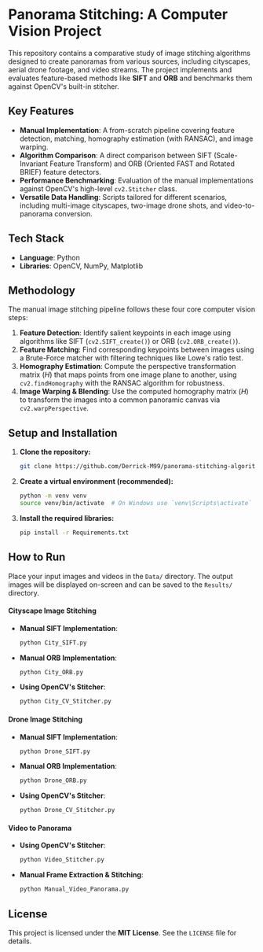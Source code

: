 # Panorama Stitching: A Computer Vision Project

This repository contains a comparative study of image stitching algorithms designed to create panoramas from various sources, including cityscapes, aerial drone footage, and video streams. The project implements and evaluates feature-based methods like **SIFT** and **ORB** and benchmarks them against OpenCV's built-in stitcher.

## Key Features

* **Manual Implementation**: A from-scratch pipeline covering feature detection, matching, homography estimation (with RANSAC), and image warping.
* **Algorithm Comparison**: A direct comparison between SIFT (Scale-Invariant Feature Transform) and ORB (Oriented FAST and Rotated BRIEF) feature detectors.
* **Performance Benchmarking**: Evaluation of the manual implementations against OpenCV's high-level `cv2.Stitcher` class.
* **Versatile Data Handling**: Scripts tailored for different scenarios, including multi-image cityscapes, two-image drone shots, and video-to-panorama conversion.


## Tech Stack

* **Language**: Python
* **Libraries**: OpenCV, NumPy, Matplotlib

## Methodology

The manual image stitching pipeline follows these four core computer vision steps:

1.  **Feature Detection**: Identify salient keypoints in each image using algorithms like SIFT (`cv2.SIFT_create()`) or ORB (`cv2.ORB_create()`).
2.  **Feature Matching**: Find corresponding keypoints between images using a Brute-Force matcher with filtering techniques like Lowe's ratio test.
3.  **Homography Estimation**: Compute the perspective transformation matrix ($H$) that maps points from one image plane to another, using `cv2.findHomography` with the RANSAC algorithm for robustness.
4.  **Image Warping & Blending**: Use the computed homography matrix ($H$) to transform the images into a common panoramic canvas via `cv2.warpPerspective`.

## Setup and Installation

1.  **Clone the repository:**
    ```bash
    git clone https://github.com/Derrick-M99/panorama-stitching-algorithms.git
    ```
    

2.  **Create a virtual environment (recommended):**
    ```bash
    python -m venv venv
    source venv/bin/activate  # On Windows use `venv\Scripts\activate`
    ```

3.  **Install the required libraries:**
    ```bash
    pip install -r Requirements.txt
    ```

## How to Run

Place your input images and videos in the `Data/` directory. The output images will be displayed on-screen and can be saved to the `Results/` directory.

#### Cityscape Image Stitching

* **Manual SIFT Implementation**:
    ```bash
    python City_SIFT.py
    ```
* **Manual ORB Implementation**:
    ```bash
    python City_ORB.py
    ```
* **Using OpenCV's Stitcher**:
    ```bash
    python City_CV_Stitcher.py
    ```

#### Drone Image Stitching

* **Manual SIFT Implementation**:
    ```bash
    python Drone_SIFT.py
    ```
* **Manual ORB Implementation**:
    ```bash
    python Drone_ORB.py
    ```
* **Using OpenCV's Stitcher**:
    ```bash
    python Drone_CV_Stitcher.py
    ```

#### Video to Panorama

* **Using OpenCV's Stitcher**:
    ```bash
    python Video_Stitcher.py
    ```
* **Manual Frame Extraction & Stitching**:
    ```bash
    python Manual_Video_Panorama.py
    ```

## License

This project is licensed under the **MIT License**. See the `LICENSE` file for details.
